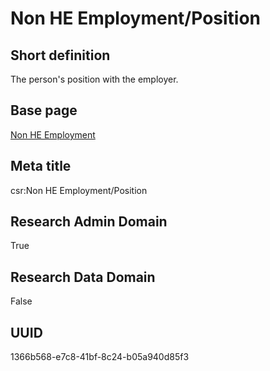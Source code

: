 # Non HE Employment/Position
## Short definition
The person's position with the employer.
## Base page
[Non HE Employment](https://github.com/EuroCRIS/CASRAI-Dictionairies/blob/main/Objects/Non%20HE%20Employment.md)
## Meta title
csr:Non HE Employment/Position
## Research Admin Domain
True
## Research Data Domain
False
## UUID
1366b568-e7c8-41bf-8c24-b05a940d85f3
